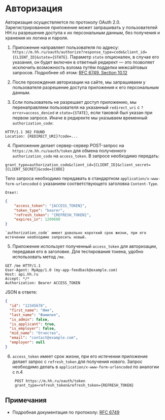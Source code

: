 Авторизация
===========

Авторизация осуществляется по протоколу OAuth 2.0. Зарегистрированное приложение может запрашивать у пользователей 
HH.ru разрешение доступа к их персональным данным, без получения и хранения их логина и пароля.

1. Приложение направляет пользователя по адресу:
`https://m.hh.ru/oauth/authorize?response_type=code&client_id={CLIENT_ID}&state={STATE}`. Параметр `state` опционален, в случае
его указания, он будет включен в ответный редирект — это позволяет исключить возможность взлома путём подделки межсайтовых запросов. Подробнее об этом: 
[RFC 6749. Section 10.12](http://tools.ietf.org/html/rfc6749#section-10.12)

2. После прохождения авторизации на сайте, мы запрашиваем у пользователя разрешение доступа приложения к его 
персональным данным.

3. Если пользователь не разрешает доступ приложению, мы перенаправляем  пользователя на указанный `redirect_uri` с `?error=access_denied` и `state={STATE}`, если таковой был указан при первом запросе.
Иначе в редиректе мы указываем временный `authorization_code`:
```http
HTTP/1.1 302 FOUND
Location: {REDIRECT_URI}?code=...
```

4. Приложение делает сервер-сервер POST-запрос на `https://m.hh.ru/oauth/token` для обмена полученного `authorization_code` на `access_token`.
В запросе необходимо передать:
```
grant_type=authorization_code&client_id={CLIENT_ID}&client_secret={CLIENT_SECRET}&code={CODE}
```
Тело запроса необходимо передавать в стандартном `application/x-www-form-urlencoded` с указанием соответствующего заголовка  `Content-Type`.
        
    Ответ:
  ```json
  {
      "access_token": "{ACCESS_TOKEN}",
      "token_type": "bearer",
      "refresh_token": "{REFRESH_TOKEN}",
      "expires_in": 1209600
  }
  ```

    `authorization_code` имеет довольно короткий срок жизни, при его истечении необходимо запросить новый.

5. Приложение использует полученный `access_token` для авторизации, передавая его в заголовке. Для тестирования 
токена, удобно использовать метод `/me`.
```http
GET /me HTTP/1.1
User-Agent: MyApp/1.0 (my-app-feedback@example.com)
Host: api.hh.ru
Accept: */*
Authorization: Bearer ACCESS_TOKEN
```
JSON в ответе:
```json
{
  "id": "12345678",
  "first_name": "Имя",
  "last_name": "Фамилия",
  "is_admin": false,
  "is_applicant": true,
  "is_employer": false,
  "mid_name": "Отчество",
  "email": "contact@example.com",
  "employer": null
}
```
6. `access_token` имеет срок жизни, при его истечении приложение делает запрос с `refresh_token` для получения нового. Запрос необходимо делать в `application/x-www-form-urlencoded` по аналогии с п.4 

        POST https://m.hh.ru/oauth/token
        grant_type=refresh_token&refresh_token={REFRESH_TOKEN}



Примечания
----------

* Подробная документация по протоколу: [RFC 6749](http://tools.ietf.org/html/rfc6749)
